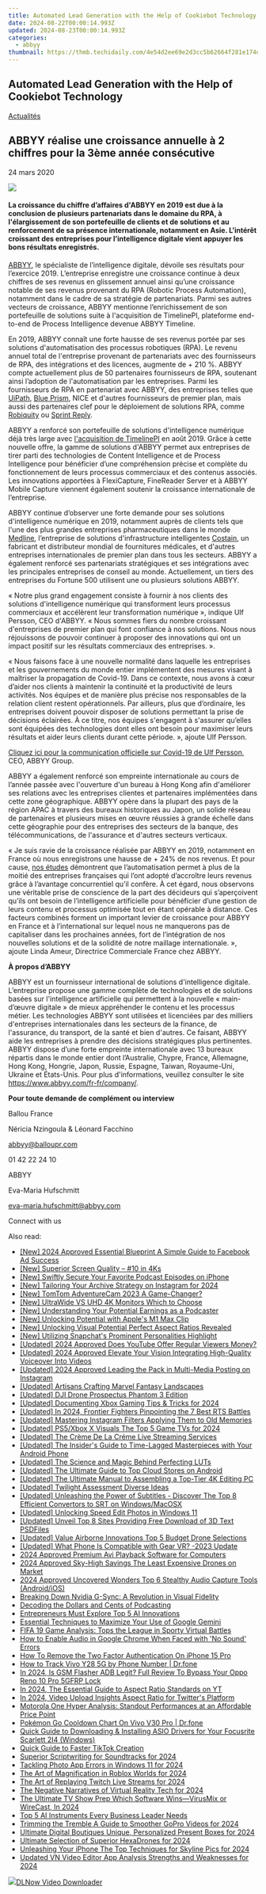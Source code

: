 ```yaml
---
title: Automated Lead Generation with the Help of Cookiebot Technology
date: 2024-08-22T00:00:14.993Z
updated: 2024-08-23T00:00:14.993Z
categories:
  - abbyy
thumbnail: https://thmb.techidaily.com/4e54d2ee69e2d3cc5b62664f281e174d4bc506ec5c304888c5062a8c04d6107f.jpg
---
```


## Automated Lead Generation with the Help of Cookiebot Technology

[Actualités](https://tools.techidaily.com/abbyy/products/)

## ABBYY réalise une croissance annuelle à 2 chiffres pour la 3ème année consécutive

24 mars 2020

![](https://content.abbyy.com/-/media/project/abbyy/abbyy/branchtemplates/shutterstock_1272462163_1296-x-729.jpg?h=729&iar=0&w=1296)

#### La croissance du chiffre d’affaires d'ABBYY en 2019 est due à la conclusion de plusieurs partenariats dans le domaine du RPA, à l'élargissement de son portefeuille de clients et de solutions et au renforcement de sa présence internationale, notamment en Asie. L’intérêt croissant des entreprises pour l’intelligence digitale vient appuyer les bons résultats enregistrés.

  
[ABBYY](https://tools.techidaily.com/abbyy/products/), le spécialiste de l’intelligence digitale, dévoile ses résultats pour l’exercice 2019\. L’entreprise enregistre une croissance continue à deux chiffres de ses revenus en glissement annuel ainsi qu’une croissance notable de ses revenus provenant du RPA (Robotic Process Automation), notamment dans le cadre de sa stratégie de partenariats. Parmi ses autres vecteurs de croissance, ABBYY mentionne l’enrichissement de son portefeuille de solutions suite à l'acquisition de TimelinePI, plateforme end-to-end de Process Intelligence devenue ABBYY Timeline.

En 2019, ABBYY connaît une forte hausse de ses revenus portée par ses solutions d'automatisation des processus robotiques (RPA). Le revenu annuel total de l'entreprise provenant de partenariats avec des fournisseurs de RPA, des intégrations et des licences, augmente de + 210 %. ABBYY compte actuellement plus de 50 partenaires fournisseurs de RPA, soutenant ainsi l’adoption de l'automatisation par les entreprises. Parmi les fournisseurs de RPA en partenariat avec ABBYY, des entreprises telles que [UiPath](https://tools.techidaily.com/abbyy/products/), [Blue Prism](https://tools.techidaily.com/abbyy/products/), NICE et d'autres fournisseurs de premier plan, mais aussi des partenaires clef pour le déploiement de solutions RPA, comme [Robiquity](https://tools.techidaily.com/abbyy/products/) ou [Sprint Reply](https://tools.techidaily.com/abbyy/products/).

ABBYY a renforcé son portefeuille de solutions d'intelligence numérique déjà très large avec [l'acquisition de TimelinePI](https://tools.techidaily.com/abbyy/products/) en août 2019\. Grâce à cette nouvelle offre, la gamme de solutions d'ABBYY permet aux entreprises de tirer parti des technologies de Content Intelligence et de Process Intelligence pour bénéficier d’une compréhension précise et complète du fonctionnement de leurs processus commerciaux et des contenus associés. Les innovations apportées à FlexiCapture, FineReader Server et à ABBYY Mobile Capture viennent également soutenir la croissance internationale de l’entreprise.

ABBYY continue d’observer une forte demande pour ses solutions d'intelligence numérique en 2019, notamment auprès de clients tels que l'une des plus grandes entreprises pharmaceutiques dans le monde [Medline](https://shop-links.co/link/?exclusive=1&publisher_slug=itechdaily19598&url=https%3A%2F%2Fsearchenterpriseai.techtarget.com%2Ffeature%2FMedline-streamlines-workflow-by-automating-accounts-payable+%22Medline%22), l’entreprise de solutions d'infrastructure intelligentes [Costain](https://tools.techidaily.com/abbyy/products/), un fabricant et distributeur mondial de fournitures médicales, et d'autres entreprises internationales de premier plan dans tous les secteurs. ABBYY a également renforcé ses partenariats stratégiques et ses intégrations avec les principales entreprises de conseil au monde. Actuellement, un tiers des entreprises du Fortune 500 utilisent une ou plusieurs solutions ABBYY.

« Notre plus grand engagement consiste à fournir à nos clients des solutions d'intelligence numérique qui transforment leurs processus commerciaux et accélèrent leur transformation numérique », indique Ulf Persson, CEO d'ABBYY. « Nous sommes fiers du nombre croissant d'entreprises de premier plan qui font confiance à nos solutions. Nous nous réjouissons de pouvoir continuer à proposer des innovations qui ont un impact positif sur les résultats commerciaux des entreprises. ».

« Nous faisons face à une nouvelle normalité dans laquelle les entreprises et les gouvernements du monde entier implémentent des mesures visant à maîtriser la propagation de Covid-19\. Dans ce contexte, nous avons à cœur d’aider nos clients à maintenir la continuité et la productivité de leurs activités. Nos équipes et de manière plus précise nos responsables de la relation client restent opérationnels. Par ailleurs, plus que d’ordinaire, les entreprises doivent pouvoir disposer de solutions permettant la prise de décisions éclairées. À ce titre, nos équipes s'engagent à s'assurer qu’elles sont équipées des technologies dont elles ont besoin pour maximiser leurs résultats et aider leurs clients durant cette période. », ajoute Ulf Persson.

[Cliquez ici pour la communication officielle sur Covid-19 de Ulf Persson](https://tools.techidaily.com/abbyy/products/), CEO, ABBYY Group.

ABBYY a également renforcé son empreinte internationale au cours de l’année passée avec l'ouverture d'un bureau à Hong Kong afin d'améliorer ses relations avec les entreprises clientes et partenaires implémentées dans cette zone géographique. ABBYY opère dans la plupart des pays de la région APAC à travers des bureaux historiques au Japon, un solide réseau de partenaires et plusieurs mises en œuvre réussies à grande échelle dans cette géographie pour des entreprises des secteurs de la banque, des télécommunications, de l'assurance et d'autres secteurs verticaux.

« Je suis ravie de la croissance réalisée par ABBYY en 2019, notamment en France où nous enregistrons une hausse de + 24% de nos revenus. Et pour cause, [nos études](https://tools.techidaily.com/abbyy/products/) démontrent que l’automatisation permet à plus de la moitié des entreprises françaises qui l’ont adopté d’accroître leurs revenus grâce à l’avantage concurrentiel qu’il confère. À cet égard, nous observons une véritable prise de conscience de la part des décideurs qui s’aperçoivent qu’ils ont besoin de l’intelligence artificielle pour bénéficier d’une gestion de leurs contenu et processus optimisée tout en étant opérable à distance. Ces facteurs combinés forment un important levier de croissance pour ABBYY en France et à l’international sur lequel nous ne manquerons pas de capitaliser dans les prochaines années, fort de l’intégration de nos nouvelles solutions et de la solidité de notre maillage internationale. », ajoute Linda Ameur, Directrice Commerciale France chez ABBYY.

  
**À propos d’ABBYY**

ABBYY est un fournisseur international de solutions d'intelligence digitale. L’entreprise propose une gamme complète de technologies et de solutions basées sur l'intelligence artificielle qui permettent à la nouvelle « main-d’œuvre digitale » de mieux appréhender le contenu et les processus métier. Les technologies ABBYY sont utilisées et licenciées par des milliers d'entreprises internationales dans les secteurs de la finance, de l'assurance, du transport, de la santé et bien d'autres. Ce faisant, ABBYY aide les entreprises à prendre des décisions stratégiques plus pertinentes. ABBYY dispose d’une forte empreinte internationale avec 13 bureaux répartis dans le monde entier dont l’Australie, Chypre, France, Allemagne, Hong Kong, Hongrie, Japon, Russie, Espagne, Taiwan, Royaume-Uni, Ukraine et États-Unis. Pour plus d'informations, veuillez consulter le site <https://www.abbyy.com/fr-fr/company/>.

**Pour toute demande de complément ou interview**

Ballou France

Néricia Nzingoula & Léonard Facchino

abbyy@balloupr.com

01 42 22 24 10

ABBYY

Eva-Maria Hufschmitt

eva-maria.hufschmitt@abbyy.com

Connect with us

<ins class="adsbygoogle"
     style="display:block"
     data-ad-format="autorelaxed"
     data-ad-client="ca-pub-7571918770474297"
     data-ad-slot="1223367746"></ins>



<ins class="adsbygoogle"
     style="display:block"
     data-ad-client="ca-pub-7571918770474297"
     data-ad-slot="8358498916"
     data-ad-format="auto"
     data-full-width-responsive="true"></ins>

<span class="atpl-alsoreadstyle">Also read:</span>
<div><ul>
<li><a href="https://facebook-video-recording.techidaily.com/new-2024-approved-essential-blueprint-a-simple-guide-to-facebook-ad-success/"><u>[New] 2024 Approved  Essential Blueprint  A Simple Guide to Facebook Ad Success</u></a></li>
<li><a href="https://some-approaches.techidaily.com/new-superior-screen-quality-10-in-4ks/"><u>[New] Superior Screen Quality – #10 in 4Ks</u></a></li>
<li><a href="https://some-approaches.techidaily.com/new-swiftly-secure-your-favorite-podcast-episodes-on-iphone/"><u>[New] Swiftly Secure Your Favorite Podcast Episodes on iPhone</u></a></li>
<li><a href="https://instagram-video-files.techidaily.com/new-tailoring-your-archive-strategy-on-instagram-for-2024/"><u>[New] Tailoring Your Archive Strategy on Instagram for 2024</u></a></li>
<li><a href="https://some-approaches.techidaily.com/new-tomtom-adventurecam-2023-a-game-changer/"><u>[New] TomTom AdventureCam 2023  A Game-Changer?</u></a></li>
<li><a href="https://some-approaches.techidaily.com/new-ultrawide-vs-uhd-4k-monitors-which-to-choose/"><u>[New] UltraWide VS UHD 4K Monitors  Which to Choose</u></a></li>
<li><a href="https://some-approaches.techidaily.com/new-understanding-your-potential-earnings-as-a-podcaster/"><u>[New] Understanding Your Potential Earnings as a Podcaster</u></a></li>
<li><a href="https://some-approaches.techidaily.com/new-unlocking-potential-with-apples-m1-max-clip/"><u>[New] Unlocking Potential with Apple's M1 Max Clip</u></a></li>
<li><a href="https://some-approaches.techidaily.com/new-unlocking-visual-potential-perfect-aspect-ratios-revealed/"><u>[New] Unlocking Visual Potential  Perfect Aspect Ratios Revealed</u></a></li>
<li><a href="https://some-approaches.techidaily.com/new-utilizing-snapchats-prominent-personalities-highlight/"><u>[New] Utilizing Snapchat's Prominent Personalities Highlight</u></a></li>
<li><a href="https://facebook-record-videos.techidaily.com/updated-2024-approved-does-youtube-offer-regular-viewers-money/"><u>[Updated] 2024 Approved  Does YouTube Offer Regular Viewers Money?</u></a></li>
<li><a href="https://tiktok-video-files.techidaily.com/updated-2024-approved-elevate-your-vision-integrating-high-quality-voiceover-into-videos/"><u>[Updated] 2024 Approved  Elevate Your Vision  Integrating High-Quality Voiceover Into Videos</u></a></li>
<li><a href="https://instagram-video-recordings.techidaily.com/updated-2024-approved-leading-the-pack-in-multi-media-posting-on-instagram/"><u>[Updated] 2024 Approved  Leading the Pack in Multi-Media Posting on Instagram</u></a></li>
<li><a href="https://youtube-video-recordings.techidaily.com/updated-artisans-crafting-marvel-fantasy-landscapes/"><u>[Updated] Artisans Crafting Marvel Fantasy Landscapes</u></a></li>
<li><a href="https://fox-glue.techidaily.com/updated-dji-drone-prospectus-phantom-3-edition/"><u>[Updated] DJI Drone Prospectus  Phantom 3 Edition</u></a></li>
<li><a href="https://digital-screen-recording.techidaily.com/updated-documenting-xbox-gaming-tips-and-tricks-for-2024/"><u>[Updated] Documenting Xbox Gaming  Tips & Tricks for 2024</u></a></li>
<li><a href="https://on-screen-recording.techidaily.com/updated-in-2024-frontier-fighters-pinpointing-the-7-best-rts-battles/"><u>[Updated] In 2024, Frontier Fighters  Pinpointing the 7 Best RTS Battles</u></a></li>
<li><a href="https://instagram-clips.techidaily.com/updated-mastering-instagram-filters-applying-them-to-old-memories/"><u>[Updated] Mastering Instagram Filters  Applying Them to Old Memories</u></a></li>
<li><a href="https://fox-http.techidaily.com/updated-ps5xbox-x-visuals-the-top-5-game-tvs-for-2024/"><u>[Updated] PS5/Xbox X Visuals  The Top 5 Game TVs for 2024</u></a></li>
<li><a href="https://some-approaches.techidaily.com/updated-the-creme-de-la-creme-live-streaming-services/"><u>[Updated] The Crème De La Créme Live Streaming Services</u></a></li>
<li><a href="https://some-approaches.techidaily.com/updated-the-insiders-guide-to-time-lagged-masterpieces-with-your-android-phone/"><u>[Updated] The Insider's Guide to Time-Lagged Masterpieces with Your Android Phone</u></a></li>
<li><a href="https://some-approaches.techidaily.com/updated-the-science-and-magic-behind-perfecting-luts/"><u>[Updated] The Science and Magic Behind Perfecting LUTs</u></a></li>
<li><a href="https://some-approaches.techidaily.com/updated-the-ultimate-guide-to-top-cloud-stores-on-android/"><u>[Updated] The Ultimate Guide to Top Cloud Stores on Android</u></a></li>
<li><a href="https://some-approaches.techidaily.com/updated-the-ultimate-manual-to-assembling-a-top-tier-4k-editing-pc/"><u>[Updated] The Ultimate Manual to Assembling a Top-Tier 4K Editing PC</u></a></li>
<li><a href="https://some-approaches.techidaily.com/updated-twilight-assessment-diverse-ideas/"><u>[Updated] Twilight Assessment  Diverse Ideas</u></a></li>
<li><a href="https://some-approaches.techidaily.com/updated-unleashing-the-power-of-subtitles-discover-the-top-8-efficient-convertors-to-srt-on-windowsmacosx/"><u>[Updated] Unleashing the Power of Subtitles - Discover The Top 8 Efficient Convertors to SRT on Windows/MacOSX</u></a></li>
<li><a href="https://some-approaches.techidaily.com/updated-unlocking-speed-edit-photos-in-windows-11/"><u>[Updated] Unlocking Speed  Edit Photos in Windows 11</u></a></li>
<li><a href="https://some-approaches.techidaily.com/updated-unveil-top-8-sites-providing-free-download-of-3d-text-psdfiles/"><u>[Updated] Unveil Top 8 Sites Providing Free Download of 3D Text PSDFiles</u></a></li>
<li><a href="https://some-approaches.techidaily.com/updated-value-airborne-innovations-top-5-budget-drone-selections/"><u>[Updated] Value Airborne Innovations  Top 5 Budget Drone Selections</u></a></li>
<li><a href="https://some-approaches.techidaily.com/updated-what-phone-is-compatible-with-gear-vr-2023-update/"><u>[Updated] What Phone Is Compatible with Gear VR? -2023 Update</u></a></li>
<li><a href="https://extra-support.techidaily.com/2024-approved-premium-avi-playback-software-for-computers/"><u>2024 Approved  Premium Avi Playback Software for Computers</u></a></li>
<li><a href="https://extra-guidance.techidaily.com/2024-approved-sky-high-savings-the-least-expensive-drones-on-market/"><u>2024 Approved  Sky-High Savings  The Least Expensive Drones on Market</u></a></li>
<li><a href="https://desktop-recording.techidaily.com/2024-approved-uncovered-wonders-top-6-stealthy-audio-capture-tools-androidios/"><u>2024 Approved  Uncovered Wonders  Top 6 Stealthy Audio Capture Tools (Android/iOS)</u></a></li>
<li><a href="https://games-able.techidaily.com/breaking-down-nvidia-g-sync-a-revolution-in-visual-fidelity/"><u>Breaking Down Nvidia G-Sync: A Revolution in Visual Fidelity</u></a></li>
<li><a href="https://extra-resources.techidaily.com/decoding-the-dollars-and-cents-of-podcasting/"><u>Decoding the Dollars and Cents of Podcasting</u></a></li>
<li><a href="https://tech-revival.techidaily.com/entrepreneurs-must-explore-top-5-ai-innovations/"><u>Entrepreneurs Must Explore Top 5 AI Innovations</u></a></li>
<li><a href="https://tech-renaissance.techidaily.com/essential-techniques-to-maximize-your-use-of-google-gemini/"><u>Essential Techniques to Maximize Your Use of Google Gemini</u></a></li>
<li><a href="https://some-approaches.techidaily.com/fifa-19-game-analysis-tops-the-league-in-sporty-virtual-battles/"><u>FIFA 19 Game Analysis: Tops the League in Sporty Virtual Battles</u></a></li>
<li><a href="https://sound-issues.techidaily.com/how-to-enable-audio-in-google-chrome-when-faced-with-no-sound-errors/"><u>How to Enable Audio in Google Chrome When Faced with 'No Sound' Errors</u></a></li>
<li><a href="https://apple-account.techidaily.com/how-to-remove-the-two-factor-authentication-on-iphone-15-pro-by-drfone-ios/"><u>How To Remove the Two Factor Authentication On iPhone 15 Pro</u></a></li>
<li><a href="https://android-location-track.techidaily.com/how-to-track-vivo-y28-5g-by-phone-number-drfone-by-drfone-virtual-android/"><u>How to Track Vivo Y28 5G by Phone Number | Dr.fone</u></a></li>
<li><a href="https://android-frp.techidaily.com/in-2024-is-gsm-flasher-adb-legit-full-review-to-bypass-your-oppo-reno-10-pro-5gfrp-lock-by-drfone-android/"><u>In 2024, Is GSM Flasher ADB Legit? Full Review To Bypass Your Oppo Reno 10 Pro 5GFRP Lock</u></a></li>
<li><a href="https://youtube-help.techidaily.com/in-2024-the-essential-guide-to-aspect-ratio-standards-on-yt/"><u>In 2024, The Essential Guide to Aspect Ratio Standards on YT</u></a></li>
<li><a href="https://twitter-videos.techidaily.com/in-2024-video-upload-insights-aspect-ratio-for-twitters-platform/"><u>In 2024, Video Upload Insights  Aspect Ratio for Twitter's Platform</u></a></li>
<li><a href="https://buynow-marvelous.techidaily.com/motorola-one-hyper-analysis-standout-performances-at-an-affordable-price-point/"><u>Motorola One Hyper Analysis: Standout Performances at an Affordable Price Point</u></a></li>
<li><a href="https://change-location.techidaily.com/pokemon-go-cooldown-chart-on-vivo-v30-pro-drfone-by-drfone-virtual-android/"><u>Pokémon Go Cooldown Chart On Vivo V30 Pro | Dr.fone</u></a></li>
<li><a href="https://win-amazing.techidaily.com/quick-guide-to-downloading-and-installing-asio-drivers-for-your-focusrite-scarlett-2i4-windows/"><u>Quick Guide to Downloading & Installing ASIO Drivers for Your Focusrite Scarlett 2I4 (Windows)</u></a></li>
<li><a href="https://tiktok-video-recordings.techidaily.com/quick-guide-to-faster-tiktok-creation/"><u>Quick Guide to Faster TikTok Creation</u></a></li>
<li><a href="https://some-approaches.techidaily.com/superior-scriptwriting-for-soundtracks-for-2024/"><u>Superior Scriptwriting for Soundtracks for 2024</u></a></li>
<li><a href="https://some-approaches.techidaily.com/tackling-photo-app-errors-in-windows-11-for-2024/"><u>Tackling Photo App Errors in Windows 11 for 2024</u></a></li>
<li><a href="https://some-approaches.techidaily.com/the-art-of-magnification-in-roblox-worlds-for-2024/"><u>The Art of Magnification in Roblox Worlds for 2024</u></a></li>
<li><a href="https://some-approaches.techidaily.com/the-art-of-replaying-twitch-live-streams-for-2024/"><u>The Art of Replaying Twitch Live Streams for 2024</u></a></li>
<li><a href="https://some-approaches.techidaily.com/the-negative-narratives-of-virtual-reality-tech-for-2024/"><u>The Negative Narratives of Virtual Reality Tech for 2024</u></a></li>
<li><a href="https://some-approaches.techidaily.com/the-ultimate-tv-show-prep-which-software-winsvirusmix-or-wirecast-in-2024/"><u>The Ultimate TV Show Prep  Which Software Wins—VirusMix or WireCast, In 2024</u></a></li>
<li><a href="https://tech-hub.techidaily.com/top-5-ai-instruments-every-business-leader-needs/"><u>Top 5 AI Instruments Every Business Leader Needs</u></a></li>
<li><a href="https://some-approaches.techidaily.com/trimming-the-tremble-a-guide-to-smoother-gopro-videos-for-2024/"><u>Trimming the Tremble  A Guide to Smoother GoPro Videos for 2024</u></a></li>
<li><a href="https://some-approaches.techidaily.com/ultimate-digital-boutiques-unique-personalized-present-boxes-for-2024/"><u>Ultimate Digital Boutiques  Unique, Personalized Present Boxes for 2024</u></a></li>
<li><a href="https://some-approaches.techidaily.com/ultimate-selection-of-superior-hexadrones-for-2024/"><u>Ultimate Selection of Superior HexaDrones for 2024</u></a></li>
<li><a href="https://some-approaches.techidaily.com/unleashing-your-iphone-the-top-techniques-for-skyline-pics-for-2024/"><u>Unleashing Your iPhone  The Top Techniques for Skyline Pics for 2024</u></a></li>
<li><a href="https://video-creation-software.techidaily.com/updated-vn-video-editor-app-analysis-strengths-and-weaknesses-for-2024/"><u>Updated VN Video Editor App Analysis Strengths and Weaknesses for 2024</u></a></li>
</ul></div>

<!-- affiliate ads begin -->
<a href="https://secure.2checkout.com/order/checkout.php?PRODS=4712430&QTY=1&AFFILIATE=108875&CART=1"><img src="https://secure.avangate.com/images/merchant/c404a5adbf90e09631678b13b05d9d7a/products/dlnow_256.png" border="0">DLNow Video Downloader</a>
<!-- affiliate ads end -->